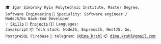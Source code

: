 <code>🎓 Igor Sikorsky Kyiv Polytechnic Institute, Master Degree, Software Engineering</code>
<code>👷 Speciality: Software engineer / NodeJS/Go Back-End Developer </code><br>
<code>💡 [Skills](SKILLS.md)</code>
<code>🧻 [Projects](PROJECTS.md)</code>
<code>🧑‍💻 Languages: JavaScript</code>
<code>📦 Tech stack: NodeJS, ExpressJS, NestJS, Go, PostgreSQL Firebase</code>
<code>💬 telegram: [@dima_krshl](https://telegram.me/dima_krshl)</code>
<code>📫 [dima.krshl@gmail.com](mailto:dima.krshl@gmail.com)</code>
